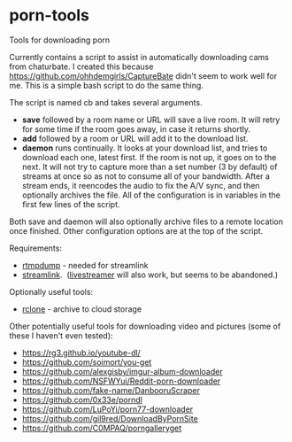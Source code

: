 # porn-tools
Tools for downloading porn

Currently contains a script to assist in automatically downloading cams from chaturbate.  I created this because https://github.com/ohhdemgirls/CaptureBate didn't seem to work well for me.  This is a simple bash script to do the same thing.

The script is named cb and takes several arguments. 
* **save** followed by a room name or URL will save a live room.  It will retry for some time if the room goes away, in case it returns shortly.
* **add** followed by a room or URL will add it to the download list.
* **daemon** runs continually.  It looks at your download list, and tries to download each one, latest first.  If the room is not up, it goes on to the next.  It will not try to capture more than a set number (3 by default) of streams at once so as not to consume all of your bandwidth.  After a stream ends, it reencodes the audio to fix the A/V sync, and then optionally archives the file.  All of the configuration is in variables in the first few lines of the script.

Both save and daemon will also optionally archive files to a remote location once finished.  Other configuration options are at the top of the script.

Requirements:
* [rtmpdump](http://rtmpdump.mplayerhq.hu/) - needed for streamlink
* [streamlink](https://github.com/streamlink/streamlink).  ([livestreamer](https://github.com/chrippa/livestreamer) will also work, but seems to be abandoned.)

Optionally useful tools:
* [rclone](http://rclone.org) - archive to cloud storage

Other potentially useful tools for downloading video and pictures (some of these I haven't even tested):
* https://rg3.github.io/youtube-dl/
* https://github.com/soimort/you-get
* https://github.com/alexgisby/imgur-album-downloader
* https://github.com/NSFWYui/Reddit-porn-downloader
* https://github.com/fake-name/DanbooruScraper
* https://github.com/0x33e/porndl
* https://github.com/LuPoYi/porn77-downloader
* https://github.com/gil9red/DownloadByPornSite
* https://github.com/C0MPAQ/porngalleryget

